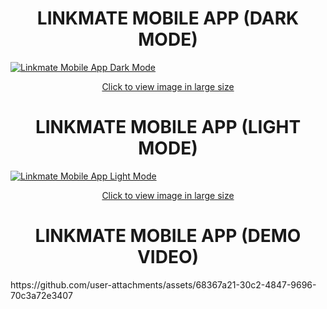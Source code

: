 <h1 align="center">LINKMATE MOBILE APP (DARK MODE)</h1> 
<a href="https://res.cloudinary.com/dytlgwywf/image/upload/v1725729976/pcexdljtgz7hqoy3mb2r.jpg" >
    <img src="https://res.cloudinary.com/dytlgwywf/image/upload/v1725729976/pcexdljtgz7hqoy3mb2r.jpg" alt="Linkmate Mobile App Dark Mode" style="max-width: 100%; height: auto;">
</a>
<p align="center">
    <a href="https://res.cloudinary.com/dytlgwywf/image/upload/v1725729976/pcexdljtgz7hqoy3mb2r.jpg" >
        Click to view image in large size
    </a>
</p>

<h1 align="center">LINKMATE MOBILE APP (LIGHT MODE)</h1> 
<a href="https://res.cloudinary.com/dytlgwywf/image/upload/v1725729984/ufqo0zxqvgy6evvkgpsg.jpg" >
    <img src="https://res.cloudinary.com/dytlgwywf/image/upload/v1725729984/ufqo0zxqvgy6evvkgpsg.jpg" alt="Linkmate Mobile App Light Mode" style="max-width: 100%; height: auto;">
</a>
<p align="center">
    <a href="https://res.cloudinary.com/dytlgwywf/image/upload/v1725729984/ufqo0zxqvgy6evvkgpsg.jpg" >
        Click to view image in large size
    </a>
</p>
<h1 align="center">LINKMATE MOBILE APP (DEMO VIDEO)</h1> 
https://github.com/user-attachments/assets/68367a21-30c2-4847-9696-70c3a72e3407


